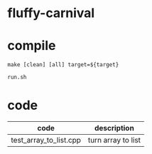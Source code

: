 # fluffy-carnival

# compile

```
make [clean] [all] target=${target}
```

```
run.sh
```

# code

|  code   | description  |
|  ----   | ----  |
| test_array_to_list.cpp   | turn array to list  |
